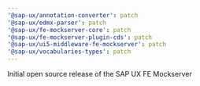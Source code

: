 ```yaml
---
'@sap-ux/annotation-converter': patch
'@sap-ux/edmx-parser': patch
'@sap-ux/fe-mockserver-core': patch
'@sap-ux/fe-mockserver-plugin-cds': patch
'@sap-ux/ui5-middleware-fe-mockserver': patch
'@sap-ux/vocabularies-types': patch
---
```


Initial open source release of the SAP UX FE Mockserver
